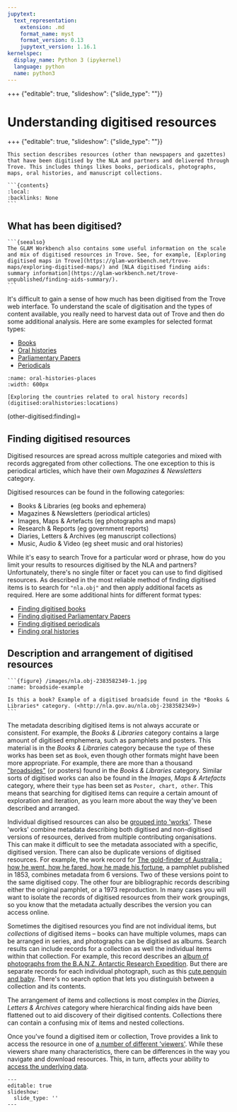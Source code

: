 ```yaml
---
jupytext:
  text_representation:
    extension: .md
    format_name: myst
    format_version: 0.13
    jupytext_version: 1.16.1
kernelspec:
  display_name: Python 3 (ipykernel)
  language: python
  name: python3
---
```


+++ {"editable": true, "slideshow": {"slide_type": ""}}

# Understanding digitised resources

+++ {"editable": true, "slideshow": {"slide_type": ""}}

````{card} On this page
This section describes resources (other than newspapers and gazettes) that have been digitised by the NLA and partners and delivered through Trove. This includes things likes books, periodicals, photographs, maps, oral histories, and manuscript collections.

```{contents}
:local:
:backlinks: None
```
````

## What has been digitised?

````{margin}
```{seealso}
The GLAM Workbench also contains some useful information on the scale and mix of digitised resources in Trove. See, for example, [Exploring digitised maps in Trove](https://glam-workbench.net/trove-maps/exploring-digitised-maps/) and [NLA digitised finding aids: summary information](https://glam-workbench.net/trove-unpublished/finding-aids-summary/).
```
````

It's difficult to gain a sense of how much has been digitised from the Trove web interface. To understand the scale of digitisation and the types of content available, you really need to harvest data out of Trove and then do some additional analysis. Here are some examples for selected format types:

- [Books](/other-digitised-resources/books/overview)
- [Oral histories](/other-digitised-resources/oral-histories/overview)
- [Parliamentary Papers](/other-digitised-resources/parliamentary-papers/overview)
- [Periodicals](/other-digitised-resources/periodicals/overview)

```{figure} /images/oral-histories-places.png
:name: oral-histories-places
:width: 600px

[Exploring the countries related to oral history records](digitised:oralhistories:locations)
```

(other-digitised:finding)=
## Finding digitised resources

Digitised resources are spread across multiple categories and mixed with records aggregated from other collections. The one exception to this is periodical articles, which have their own *Magazines & Newsletters* category.

Digitised resources can be found in the following categories:

- Books & Libraries (eg books and ephemera)
- Magazines & Newsletters (periodical articles)
- Images, Maps & Artefacts (eg photographs and maps)
- Research & Reports (eg government reports)
- Diaries, Letters & Archives (eg manuscript collections)
- Music, Audio & Video (eg sheet music and oral histories)

While it's easy to search Trove for a particular word or phrase, how do you limit your results to resources digitised by the NLA and partners? Unfortunately, there's no single filter or facet you can use to find digitised resources. As described in [](/understanding-search/finding-digitised-content.md) the most reliable method of finding digitised items is to search for `"nla.obj"` and then apply additional facets as required. Here are some additional hints for different format types:

- [Finding digitised books](other-digitised:books:finding)
- [Finding digitised Parliamentary Papers](/other-digitised-resources/parliamentary-papers/finding-pp)
- [Finding digitised periodicals](/other-digitised-resources/periodicals/finding-periodicals)
- [Finding oral histories](finding-oral-histories)


## Description and arrangement of digitised resources

````{margin}
```{figure} /images/nla.obj-2383582349-1.jpg
:name: broadside-example

Is this a book? Example of a digitised broadside found in the *Books & Libraries* category. (<http://nla.gov.au/nla.obj-2383582349>)
```
````

The metadata describing digitised items is not always accurate or consistent. For example, the *Books & Libraries* category contains a large amount of digitised emphemera, such as pamphlets and posters. This material is in the *Books & Libraries* category because the `type` of these works has been set as `Book`, even though other formats might have been more appropriate. For example, there are more than a thousand ["broadsides"](https://trove.nla.gov.au/search/category/books?keyword=%22nla.obj%22%20broadsides&l-format=Book) (or posters) found in the *Books & Libraries* category. Similar sorts of digitised works can also be found in the *Images, Maps & Artefacts* category, where their `type` has been set as `Poster, chart, other`. This means that searching for digitised items can require a certain amount of exploration and iteration, as you learn more about the way they've been described and arranged.

Individual digitised resources can also be [grouped into 'works'](/what-is-trove/works-and-versions). These 'works' combine metadata describing both digitised and non-digitised versions of resources, derived from multiple contributing organisations. This can make it difficult to see the metadata associated with a specific, digitised version. There can also be duplicate versions of digitised resources. For example, the work record for [The gold-finder of Australia : how he went, how he fared, how he made his fortune](https://trove.nla.gov.au/work/9453675), a pamphlet published in 1853, combines metadata from 6 versions. Two of these versions point to the same digitised copy. The other four are bibliographic records describing either the original pamphlet, or a 1973 reproduction. In many cases you will want to isolate the records of digitised resources from their work groupings, so you know that the metadata actually describes the version you can access online.

Sometimes the digitised resources you find are not individual items, but *collections* of digitised items – books can have multiple volumes, maps can be arranged in series, and photographs can be digitised as albums. Search results can include records for a collection as well the individual items within that collection. For example, this record describes an [album of photographs from the B.A.N.Z. Antarctic Research Expedition](https://trove.nla.gov.au/work/30068558). But there are separate records for each individual photograph, such as this [cute penguin and baby](https://trove.nla.gov.au/work/22456751). There's no search option that lets you distinguish between a collection and its contents. 

The arrangement of items and collections is most complex in the *Diaries, Letters & Archives* category where hierarchical finding aids have been flattened out to aid discovery of their digitised contents. Collections there can contain a confusing mix of items and nested collections.

Once you've found a digitised item or collection, Trove provides a link to access the resource in one of [a number of different 'viewers'](whatis:interfaces:digitised). While these viewers share many characteristics, there can be differences in the way you navigate and download resources. This, in turn, affects your ability to [access the underlying data](accessing-data.md).

<!---

This complex mix of categories, formats, and viewers makes it difficult to organise information about how to access data from digitised resources. To make it easier to understand all the differences and similarities, this section creates yet another grouping of resources!

- Books, pamphlets, and print music 
- Periodicals
- Government publications
- Posters and ephemera
- Photographs
- Maps
- Oral histories
- Manuscripts

<mark>==Need to mention the different uses of `type` and `format` in UI and API==</mark>
--->

```{code-cell} ipython3
---
editable: true
slideshow:
  slide_type: ''
---

```
